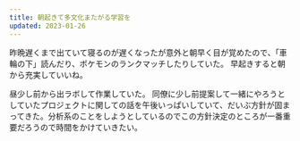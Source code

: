 ```yaml
---
title: 朝起きて多文化またがる学習を
updated: 2023-01-26
---
```


昨晩遅くまで出ていて寝るのが遅くなったが意外と朝早く目が覚めたので、「車輪の下」読んだり、ポケモンのランクマッチしたりしていた。
早起きすると朝から充実していいね。

昼少し前から出ラボして作業していた。
同僚に少し前提案して一緒にやろうとしていたプロジェクトに関しての話を午後いっぱいしていて、だいぶ方針が固まってきた。分析系のことをしようとしているのでこの方針決定のところが一番重要だろうので時間をかけていきたい。
